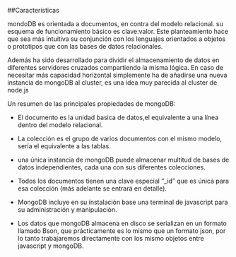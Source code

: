 ##Características 


mondoDB es orientada a documentos, en contra del modelo relacional. su esquema de funcionamiento básico es clave:valor. Este planteamiento hace que sea más intuitiva su conjunción con los lenguajes orientados a objetos o prototipos que con las bases de datos relacionales.

Además ha sido desarrollado para dividir el almacenamiento de datos en diferentes servidores cruzados compartiendo la misma lógica. En caso de necesitar más capacidad horizontal simplemente ha de añadirse una nueva instancia de mongoDB al cluster, es una idea muy parecida al cluster de node.js

Un resumen de las principales propiedades de mongoDB:

* El documento es la unidad basica de datos,el equivalente a una línea dentro del modelo relacional.

* La colección es el grupo de varios documentos con el mismo modelo, sería el equivalente a las tablas.

* una única instancia de mongoDB puede almacenar multitud de bases de datos independientes, cada una con sus diferentes colecciones.

* Todos los documentos tienen una clave especial “_id” que es única para esa colección (más adelante se entrará en detalle).

* MongoDB incluye en su instalación base una terminal de javascript para su administración y manipulación.

* Los datos que mongoDB almacena en disco se serializan en un formato llamado Bson, que prácticamente es lo mismo que un formato json, por lo tanto trabajaremos directamente con los mismo objetos entre javascript y mongoDB.

